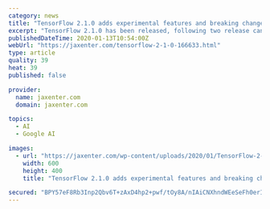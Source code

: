 ```yaml
---
category: news
title: "TensorFlow 2.1.0 adds experimental features and breaking changes"
excerpt: "TensorFlow 2.1.0 has been released, following two release candidates. The final version of the machine learning platform includes new features and breaking changes. Meanwhile, Python 2.7 has reached its end of life and is no longer supported by TensorFlow."
publishedDateTime: 2020-01-13T10:54:00Z
webUrl: "https://jaxenter.com/tensorflow-2-1-0-166633.html"
type: article
quality: 39
heat: 39
published: false

provider:
  name: jaxenter.com
  domain: jaxenter.com

topics:
  - AI
  - Google AI

images:
  - url: "https://jaxenter.com/wp-content/uploads/2020/01/TensorFlow-2-1-0.jpg"
    width: 600
    height: 400
    title: "TensorFlow 2.1.0 adds experimental features and breaking changes"

secured: "BPY57eF8Rb3Inp2Qbv6T+zAxD4hp2+pwf/tOy8A/nIAiCNXhndWEeSeFh0erIPrn3eSm70m45wywMqB17Td61PLab/IBdIsuh7imKGSgLW0AI4AponLtzFWnFFK34ISKydYDTFULYmxuXXLWJVq9H+HfICUrxrqshqS8q7F+CfuMsmQPti9ZAFHjs6rHG2X6+VHvi1J2TIdHz+WnUMrCPBxS39SHhkQM8QCv6F1OHkRrUBkMZeUiA2VSVPuqeaKu97kxGHteGO0Goqv5HQEx9jgXe18fEwgcj6xx6IIW6YtshD527sLPMv3qMQTa9dD6;3EOC7lPP6NvkHrFrPonFWw=="
---
```


